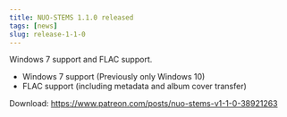 ```yaml
---
title: NUO-STEMS 1.1.0 released
tags: [news]
slug: release-1-1-0
---
```


Windows 7 support and FLAC support.

<!-- truncate -->

- Windows 7 support (Previously only Windows 10)
- FLAC support (including metadata and album cover transfer)

Download: https://www.patreon.com/posts/nuo-stems-v1-1-0-38921263
